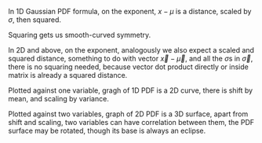 In 1D Gaussian PDF formula,
on the exponent,
$x-\mu$ is a distance,
scaled by $\sigma$,
then squared.

Squaring gets us smooth-curved symmetry.

In 2D and above,
on the exponent,
analogously we also expect
a scaled and squared distance,
something to do with
vector $\vec{x}-\vec{\mu}$,
and all the $\sigma$s in $\vec{\sigma}$,
there is no squaring needed,
because vector dot product
directly or inside matrix
is already a squared distance.

Plotted against one variable,
gragh of 1D PDF is a 2D curve,
there is shift by mean,
and scaling by variance.

Plotted against two variables,
graph of 2D PDF is a 3D surface,
apart from shift and scaling,
two variables can have correlation between them,
the PDF surface may be rotated,
though its base is always an eclipse.



